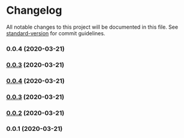 # Changelog

All notable changes to this project will be documented in this file. See [standard-version](https://github.com/conventional-changelog/standard-version) for commit guidelines.

### 0.0.4 (2020-03-21)

### [0.0.3](https://github.com/pirony/nuxt-gsap/compare/v0.0.1...v0.0.3) (2020-03-21)

### [0.0.4](https://github.com/pirony/nuxt-gsap/compare/v0.0.3...v0.0.4) (2020-03-21)

### [0.0.3](https://github.com/pirony/nuxt-gsap/compare/v0.0.2...v0.0.3) (2020-03-21)

### [0.0.2](https://github.com/pirony/nuxt-gsap/compare/v0.0.1...v0.0.2) (2020-03-21)

### 0.0.1 (2020-03-21)
